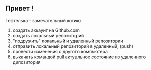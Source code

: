 ## Привет !

Тефтелька - замечательный котик)
 
1. создать аккаунт на Github.com
2. создать локальный репозиторий
3. "подружить" локальный и удаленный репозитории
4. отправить локальный репозиторий в удаленный, (push)
5. провести изменения с другого компьютера
6. выкачать командой pull актуальное состояние из удаленного дипозитория
